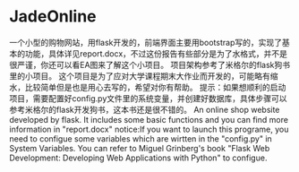 # JadeOnline
一个小型的购物网站，用flask开发的，前端界面主要用bootstrap写的，实现了基本的功能，具体详见report.docx，不过这份报告有些部分是为了水格式，并不是很严谨，你还可以看EA图来了解这个小项目。
项目架构参考了米格尔的flask狗书里的小项目。
这个项目是为了应对大学课程期末大作业而开发的，可能略有缩水，比较简单但是也是用心去写的，希望对你有帮助。
提示：如果想顺利的启动项目，需要配置好config.py文件里的系统变量，并创建好数据库，具体步骤可以参考米格尔的flask开发狗书，这本书还是很不错的。
An online shop website developed by flask. 
It includes some basic functions and you can find more information in "report.docx"
notice:If you want to launch this programe, you need to configue some variables which are wirtten in the "config.py" in System Variables.
You can refer to Miguel Grinberg's book "Flask Web Development: Developing Web Applications with Python" to configue.  
